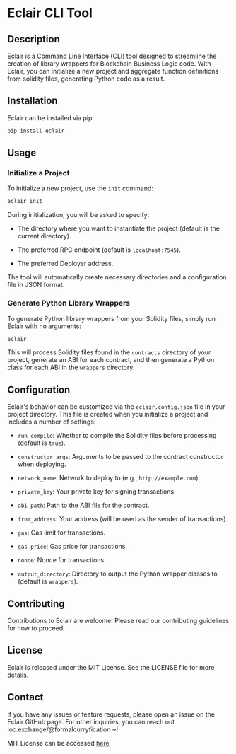 # Eclair CLI Tool

## Description

Eclair is a Command Line Interface (CLI) tool designed to streamline the creation of library wrappers for Blockchain Business Logic code. With Eclair, you can initialize a new project and aggregate function definitions from solidity files, generating Python code as a result.

## Installation

Eclair can be installed via pip:

```bash
pip install eclair
```

## Usage

### Initialize a Project

To initialize a new project, use the `init` command:

```bash
eclair init
```

During initialization, you will be asked to specify:

- The directory where you want to instantiate the project (default is the current directory).

- The preferred RPC endpoint (default is `localhost:7545`).

- The preferred Deployer address.

The tool will automatically create necessary directories and a configuration file in JSON format.

### Generate Python Library Wrappers

To generate Python library wrappers from your Solidity files, simply run Eclair with no arguments:

```bash
eclair
```

This will process Solidity files found in the `contracts` directory of your project, generate an ABI for each contract, and then generate a Python class for each ABI in the `wrappers` directory.

## Configuration

Eclair's behavior can be customized via the `eclair.config.json` file in your project directory. This file is created when you initialize a project and includes a number of settings:

- `run_compile`: Whether to compile the Solidity files before processing (default is `true`).

- `constructor_args`: Arguments to be passed to the contract constructor when deploying.

- `network_name`: Network to deploy to (e.g., `http://example.com`).

- `private_key`: Your private key for signing transactions.

- `abi_path`: Path to the ABI file for the contract.

- `from_address`: Your address (will be used as the sender of transactions).

- `gas`: Gas limit for transactions.

- `gas_price`: Gas price for transactions.

- `nonce`: Nonce for transactions.

- `output_directory`: Directory to output the Python wrapper classes to (default is `wrappers`).

## Contributing

Contributions to Eclair are welcome! Please read our contributing guidelines for how to proceed.

## License

Eclair is released under the MIT License. See the LICENSE file for more details.

## Contact

If you have any issues or feature requests, please open an issue on the Eclair GitHub page. For other inquiries, you can reach out ioc.exchange/@formalcurryfication ~!

MIT License can be accessed [here](https://www.mit.edu/~amini/LICENSE.md)